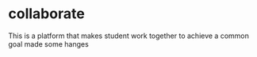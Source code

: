 # collaborate
This is a platform that makes student work together to achieve a common goal
made some hanges
